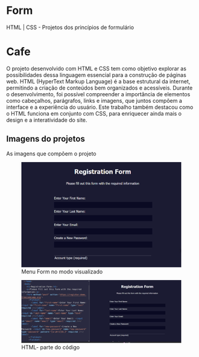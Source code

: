 # Form
HTML | CSS - Projetos dos princípios de formulário
<!DOCTYPE html>
<html lang="en">
   <head>
   <body>
 <meta charset="utf-8">
 <meta name="viewport" content="width=device-width, initial-scale=1.0">
<title>Projeto</title>
       </head>
    </body>
    <body>
    <h1>Cafe</h1>
    <p>O projeto desenvolvido com HTML e CSS tem como objetivo explorar as possibilidades dessa linguagem essencial para a construção de páginas web. HTML (HyperText Markup Language) é a base estrutural da internet, permitindo a criação de conteúdos bem organizados e acessíveis. Durante o desenvolvimento, foi possível compreender a importância de elementos como cabeçalhos, parágrafos, links e imagens, que juntos compõem a interface e a experiência do usuário. Este trabalho também destacou como o HTML funciona em conjunto com CSS, para enriquecer ainda mais o design e a interatividade do site.</p>
        <h2>Imagens do projetos</h2>
          <p>As imagens que compõem o projeto</p>
  <figure>
<img src="https://raw.githubusercontent.com/sbr-rodrigues/Form/refs/heads/main/Form%20(1).png" alt="Menu"></a>
<figcaption>Menu Form no modo visualizado</figcaption>
   </figure>
 <figure>
   <img src="https://raw.githubusercontent.com/sbr-rodrigues/Form/refs/heads/main/Form%20(2).png" alt="Código em CSS"></a>
    <figcaption>HTML- parte do código</figcaption>
      </figure>
      </body>
    </html>
